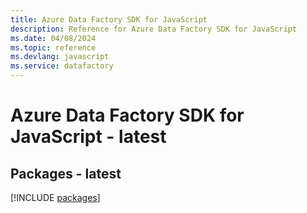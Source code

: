 ```yaml
---
title: Azure Data Factory SDK for JavaScript
description: Reference for Azure Data Factory SDK for JavaScript
ms.date: 04/08/2024
ms.topic: reference
ms.devlang: javascript
ms.service: datafactory
---
```

# Azure Data Factory SDK for JavaScript - latest
## Packages - latest
[!INCLUDE [packages](data-factory-index.md)]